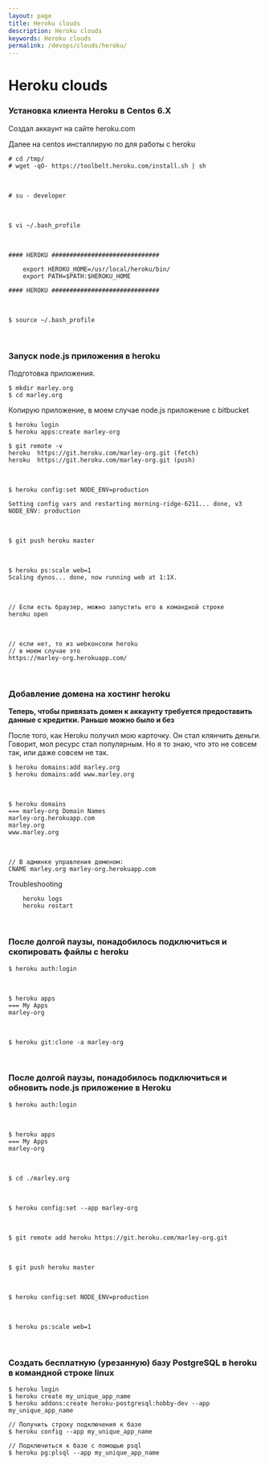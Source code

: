 ```yaml
---
layout: page
title: Heroku clouds
description: Heroku clouds
keywords: Heroku clouds
permalink: /devops/clouds/heroku/
---
```


# Heroku clouds

### Установка клиента Heroku в Centos 6.X

Создал аккаунт на сайте heroku.com

Далее на centos инсталлирую по для работы с heroku

    # cd /tmp/
    # wget -qO- https://toolbelt.heroku.com/install.sh | sh

<br/>

    # su - developer

<br/>

    $ vi ~/.bash_profile

<br/>

```
#### HEROKU ##############################

    export HEROKU_HOME=/usr/local/heroku/bin/
    export PATH=$PATH:$HEROKU_HOME

#### HEROKU ##############################
```

<br/>

    $ source ~/.bash_profile

<br/>

### Запуск node.js приложения в heroku

Подготовка приложения.

    $ mkdir marley.org
    $ cd marley.org

Копирую приложение, в моем случае node.js приложение с bitbucket

    $ heroku login
    $ heroku apps:create marley-org

    $ git remote -v
    heroku	https://git.heroku.com/marley-org.git (fetch)
    heroku	https://git.heroku.com/marley-org.git (push)

<br/>

    $ heroku config:set NODE_ENV=production

    Setting config vars and restarting morning-ridge-6211... done, v3
    NODE_ENV: production

<br/>

    $ git push heroku master

<br/>

    $ heroku ps:scale web=1
    Scaling dynos... done, now running web at 1:1X.

<br/>

    // Если есть браузер, можно запустить его в командной строке
    heroku open

<br/>

    // если нет, то из webконсоли heroku
    // в моем случае это
    https://marley-org.herokuapp.com/

<br/>

### Добавление домена на хостинг heroku

**Теперь, чтобы привязать домен к аккаунту требуется предоставить данные с кредитки. Раньше можно было и без**

После того, как Heroku получил мою карточку. Он стал клянчить деньги. Говорит, мол ресурс стал популярным. Но я то знаю, что это не совсем так, или даже совсем не так.

    $ heroku domains:add marley.org
    $ heroku domains:add www.marley.org

<br/>

    $ heroku domains
    === marley-org Domain Names
    marley-org.herokuapp.com
    marley.org
    www.marley.org

<br/>

    // В админке управления доменом:
    CNAME marley.org marley-org.herokuapp.com

Troubleshooting

        heroku logs
        heroku restart

<br/>

### После долгой паузы, понадобилось подключиться и скопировать файлы с heroku

    $ heroku auth:login

<br/>

    $ heroku apps
    === My Apps
    marley-org

<br/>

    $ heroku git:clone -a marley-org

<br/>

### После долгой паузы, понадобилось подключиться и обновить node.js приложение в Heroku

    $ heroku auth:login

<br/>

    $ heroku apps
    === My Apps
    marley-org

<br/>

    $ cd ./marley.org

<br/>

    $ heroku config:set --app marley-org

<br/>

    $ git remote add heroku https://git.heroku.com/marley-org.git

<br/>

    $ git push heroku master

<br/>

    $ heroku config:set NODE_ENV=production

<br/>

    $ heroku ps:scale web=1

<br/>

### Создать бесплатную (урезанную) базу PostgreSQL в heroku в командной строке linux

    $ heroku login
    $ heroku create my_unique_app_name
    $ heroku addons:create heroku-postgresql:hobby-dev --app my_unique_app_name

    // Получить строку подключения к базе
    $ heroku config --app my_unique_app_name

    // Подключиться к базе с помощью psql
    $ heroku pg:plsql --app my_unique_app_name
